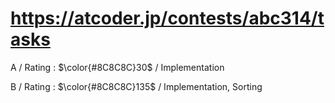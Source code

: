 # https://atcoder.jp/contests/abc314/tasks

A / Rating : $\color{#8C8C8C}30$ / Implementation

B / Rating : $\color{#8C8C8C}135$ / Implementation, Sorting

